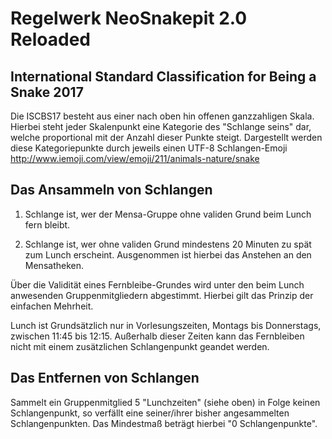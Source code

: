 # Regelwerk NeoSnakepit 2.0 Reloaded

## International Standard Classification for Being a Snake 2017

Die ISCBS17 besteht aus einer nach oben hin offenen ganzzahligen
Skala. Hierbei steht jeder Skalenpunkt eine Kategorie des
"Schlange seins" dar, welche proportional mit der Anzahl dieser
Punkte steigt. Dargestellt werden diese Kategoriepunkte durch
jeweils einen UTF-8 Schlangen-Emoji http://www.iemoji.com/view/emoji/211/animals-nature/snake

## Das Ansammeln von Schlangen

1. Schlange ist, wer der Mensa-Gruppe ohne validen Grund beim Lunch
fern bleibt.

2. Schlange ist, wer ohne validen Grund mindestens 20 Minuten zu
spät zum Lunch erscheint. Ausgenommen ist hierbei das Anstehen an
den Mensatheken.

Über die Validität eines Fernbleibe-Grundes wird unter den beim
Lunch anwesenden Gruppenmitgliedern abgestimmt. Hierbei gilt das
Prinzip der einfachen Mehrheit.

Lunch ist Grundsätzlich nur in Vorlesungszeiten, Montags bis
Donnerstags, zwischen 11:45 bis 12:15. Außerhalb dieser Zeiten kann
das Fernbleiben nicht mit einem zusätzlichen Schlangenpunkt geandet
werden.

## Das Entfernen von Schlangen

Sammelt ein Gruppenmitglied 5 "Lunchzeiten" (siehe oben) in Folge
keinen Schlangenpunkt, so verfällt eine seiner/ihrer bisher
angesammelten Schlangenpunkten. Das Mindestmaß beträgt hierbei
"0 Schlangenpunkte".
